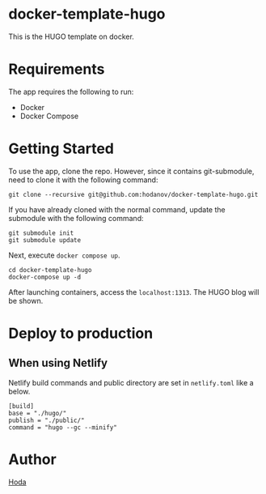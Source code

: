 # docker-template-hugo

This is the HUGO template on docker.

# Requirements

The app requires the following to run:

- Docker
- Docker Compose

# Getting Started

To use the app, clone the repo.
However, since it contains git-submodule, need to clone it with the following command:

```
git clone --recursive git@github.com:hodanov/docker-template-hugo.git
```

If you have already cloned with the normal command, update the submodule with the following command:

```
git submodule init
git submodule update
```

Next, execute `docker compose up`.

```
cd docker-template-hugo
docker-compose up -d
```

After launching containers, access the `localhost:1313`.
The HUGO blog will be shown.

# Deploy to production

## When using Netlify

Netlify build commands and public directory are set in `netlify.toml` like a below.

```
[build]
base = "./hugo/"
publish = "./public/"
command = "hugo --gc --minify"
```

# Author

[Hoda](https://hodalog.com)
